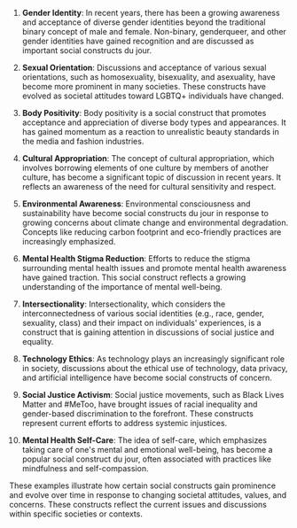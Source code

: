 

1. **Gender Identity**: In recent years, there has been a growing awareness and acceptance of diverse gender identities beyond the traditional binary concept of male and female. Non-binary, genderqueer, and other gender identities have gained recognition and are discussed as important social constructs du jour.

2. **Sexual Orientation**: Discussions and acceptance of various sexual orientations, such as homosexuality, bisexuality, and asexuality, have become more prominent in many societies. These constructs have evolved as societal attitudes toward LGBTQ+ individuals have changed.

3. **Body Positivity**: Body positivity is a social construct that promotes acceptance and appreciation of diverse body types and appearances. It has gained momentum as a reaction to unrealistic beauty standards in the media and fashion industries.

4. **Cultural Appropriation**: The concept of cultural appropriation, which involves borrowing elements of one culture by members of another culture, has become a significant topic of discussion in recent years. It reflects an awareness of the need for cultural sensitivity and respect.

5. **Environmental Awareness**: Environmental consciousness and sustainability have become social constructs du jour in response to growing concerns about climate change and environmental degradation. Concepts like reducing carbon footprint and eco-friendly practices are increasingly emphasized.

6. **Mental Health Stigma Reduction**: Efforts to reduce the stigma surrounding mental health issues and promote mental health awareness have gained traction. This social construct reflects a growing understanding of the importance of mental well-being.

7. **Intersectionality**: Intersectionality, which considers the interconnectedness of various social identities (e.g., race, gender, sexuality, class) and their impact on individuals' experiences, is a construct that is gaining attention in discussions of social justice and equality.

8. **Technology Ethics**: As technology plays an increasingly significant role in society, discussions about the ethical use of technology, data privacy, and artificial intelligence have become social constructs of concern.

9. **Social Justice Activism**: Social justice movements, such as Black Lives Matter and #MeToo, have brought issues of racial inequality and gender-based discrimination to the forefront. These constructs represent current efforts to address systemic injustices.

10. **Mental Health Self-Care**: The idea of self-care, which emphasizes taking care of one's mental and emotional well-being, has become a popular social construct du jour, often associated with practices like mindfulness and self-compassion.

These examples illustrate how certain social constructs gain prominence and evolve over time in response to changing societal attitudes, values, and concerns. These constructs reflect the current issues and discussions within specific societies or contexts.